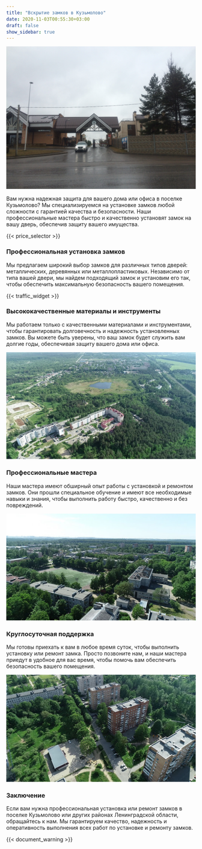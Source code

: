 ```yaml
---
title: "Вскрытие замков в Кузьмолово"
date: 2020-11-03T00:55:30+03:00
draft: false
show_sidebar: true
---
```


![Установка замков в Кузьмолово](Kuzmolovo1.jpg)

Вам нужна надежная защита для вашего дома или офиса в поселке Кузьмолово? Мы специализируемся на установке замков любой сложности с гарантией качества и безопасности. Наши профессиональные мастера быстро и качественно установят замок на вашу дверь, обеспечив защиту вашего имущества.

{{< price_selector >}}

### Профессиональная установка замков

Мы предлагаем широкий выбор замков для различных типов дверей: металлических, деревянных или металлопластиковых. Независимо от типа вашей двери, мы найдем подходящий замок и установим его так, чтобы обеспечить максимальную безопасность вашего помещения.

{{< traffic_widget >}}

### Высококачественные материалы и инструменты

Мы работаем только с качественными материалами и инструментами, чтобы гарантировать долговечность и надежность установленных замков. Вы можете быть уверены, что ваш замок будет служить вам долгие годы, обеспечивая защиту вашего дома или офиса.

![Установка замков в Кузьмолово](Kuzmolovo2.jpg)

### Профессиональные мастера

Наши мастера имеют обширный опыт работы с установкой и ремонтом замков. Они прошли специальное обучение и имеют все необходимые навыки и знания, чтобы выполнить работу быстро, качественно и без повреждений.

![Установка замков в Кузьмолово](Kuzmolovo3.jpg)

### Круглосуточная поддержка

Мы готовы приехать к вам в любое время суток, чтобы выполнить установку или ремонт замка. Просто позвоните нам, и наши мастера приедут в удобное для вас время, чтобы помочь вам обеспечить безопасность вашего помещения.

![Установка замков в Кузьмолово](Kuzmolovo4.jpg)

### Заключение

Если вам нужна профессиональная установка или ремонт замков в поселке Кузьмолово или других районах Ленинградской области, обращайтесь к нам. Мы гарантируем качество, надежность и оперативность выполнения всех работ по установке и ремонту замков.

{{< document_warning >}}
